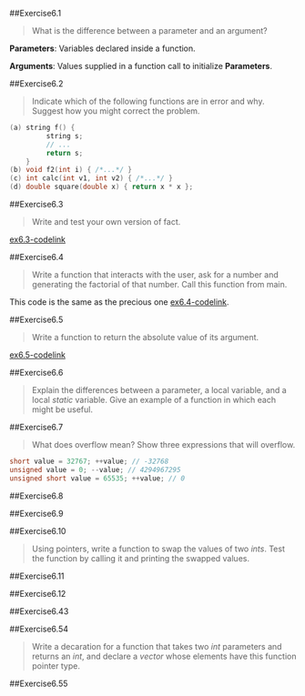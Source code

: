 ##Exercise6.1

> What is the difference between a parameter and an argument?

**Parameters**: Variables declared inside a function.

**Arguments**: Values supplied in a function call to initialize **Parameters**.

##Exercise6.2

> Indicate which of the following functions are in error and why. Suggest how you might correct the problem.

```cpp
(a) string f() {
         string s;
         // ...
         return s;
    }
(b) void f2(int i) { /*...*/ }
(c) int calc(int v1, int v2) { /*...*/ }
(d) double square(double x) { return x * x };
```

##Exercise6.3

> Write and test your own version of fact.

[ex6.3-codelink](exercise6.3.cc)

##Exercise6.4

> Write a function that interacts with the user, ask for a number and generating the factorial of that number. Call this
> function from main.

This code is the same as the precious one [ex6.4-codelink](exercise6.3.cc).

##Exercise6.5

> Write a function to return the absolute value of its argument.

[ex6.5-codelink](exercise6.5.cc)

##Exercise6.6

> Explain the differences between a parameter, a local variable, and a local *static* variable. Give an example of a
> function in which each might be useful.



##Exercise6.7

> What does overflow mean? Show three expressions that will overflow.

```cpp
short value = 32767; ++value; // -32768
unsigned value = 0; --value; // 4294967295
unsigned short value = 65535; ++value; // 0
```

##Exercise6.8

##Exercise6.9

##Exercise6.10

> Using pointers, write a function to swap the values of two *ints*. Test the function by calling it and printing the
> swapped values.

##Exercise6.11

>

##Exercise6.12

>

##Exercise6.43

##Exercise6.54

> Write a decaration for a function that takes two *int* parameters and returns an *int*, and declare a *vector* whose elements have this function pointer type.

##Exercise6.55

